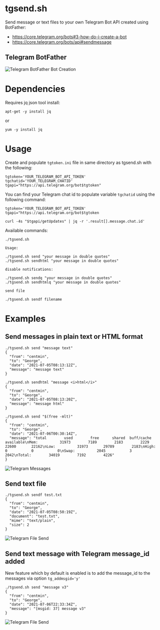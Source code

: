 # tgsend.sh

Send message or text files to your own Telegram Bot API created using BotFather:

* https://core.telegram.org/bots#3-how-do-i-create-a-bot
* https://core.telegram.org/bots/api#sendmessage

## Telegram BotFather

![Telegram BotFather Bot Creation](/images/telegram-botfather-01.png)

# Dependencies

Requires jq json tool install:

```
apt-get -y install jq
```
or 
```
yum -y install jq
```

# Usage

Create and populate `tgtoken.ini` file in same directory as tgsend.sh with the following:

```
tgtoken='YOUR_TELEGRAM_BOT_API_TOKEN'
tgchatid='YOUR_TELEGRAM_CHATID'
tgapi="https://api.telegram.org/bot$tgtoken"
```

You can find your Telegram chat id to populate variable `tgchatid` using the following command:

```
tgtoken='YOUR_TELEGRAM_BOT_API_TOKEN'
tgapi="https://api.telegram.org/bot$tgtoken

curl -4s "$tgapi/getUpdates" | jq -r '.result[].message.chat.id'
```

Available commands:

```
./tgsend.sh 

Usage:

./tgsend.sh send "your message in double quotes"
./tgsend.sh sendhtml "your message in double quotes"

disable notifications:

./tgsend.sh sendq "your message in double quotes"
./tgsend.sh sendhtmlq "your message in double quotes"

send file

./tgsend.sh sendf filename
```

# Examples

## Send messages in plain text or HTML format

```
./tgsend.sh send "message text"
{
  "from": "centmin",
  "to": "George",
  "date": "2021-07-05T08:13:12Z",
  "message": "message text"
}
```
```
./tgsend.sh sendhtml "message <i>html</i>"
{
  "from": "centmin",
  "to": "George",
  "date": "2021-07-05T08:13:20Z",
  "message": "message html"
}
```
```
./tgsend.sh send "$(free -mlt)"
{
  "from": "centmin",
  "to": "George",
  "date": "2021-07-06T00:30:14Z",
  "message": "total        used        free      shared  buff/cache   available\nMem:          31973        7189        2183        2229       22600       22162\nLow:          31973       29789        2183\nHigh:             0           0           0\nSwap:          2045           3        2042\nTotal:        34019        7192        4226"
}
```

![Telegram Messages](/images/telegram-send-04.png)

## Send text file

```
./tgsend.sh sendf test.txt
{
  "from": "centmin",
  "to": "George",
  "date": "2021-07-05T08:50:19Z",
  "document": "test.txt",
  "mime": "text/plain",
  "size": 2
}
```

![Telegram File Send](/images/telegram-send-03.png)

## Send text message with Telegram message_id added

New feature which by default is enabled is to add the message_id to the messages via option `tg_addmsgid='y'`

```
./tgsend.sh send "message v3"
{
  "from": "centmin",
  "to": "George",
  "date": "2021-07-06T22:33:34Z",
  "message": "[msgid: 37] message v3"
}
```

![Telegram File Send](/images/telegram-send-05.png)
